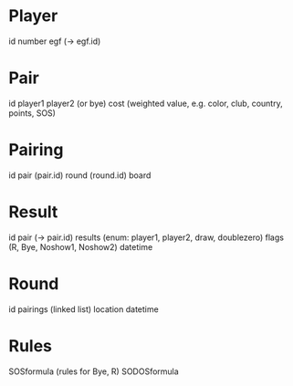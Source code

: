 Player
======
id
number
egf (-> egf.id)

Pair
====
id
player1
player2 (or bye)
cost (weighted value, e.g. color, club, country, points, SOS)

Pairing
=======
id
pair (pair.id)
round (round.id)
board

Result
======
id
pair (-> pair.id)
results (enum: player1, player2, draw, doublezero)
flags (R, Bye, Noshow1, Noshow2)
datetime

Round
=====
id
pairings (linked list)
location
datetime

Rules
=====
SOSformula   (rules for Bye, R)
SODOSformula


